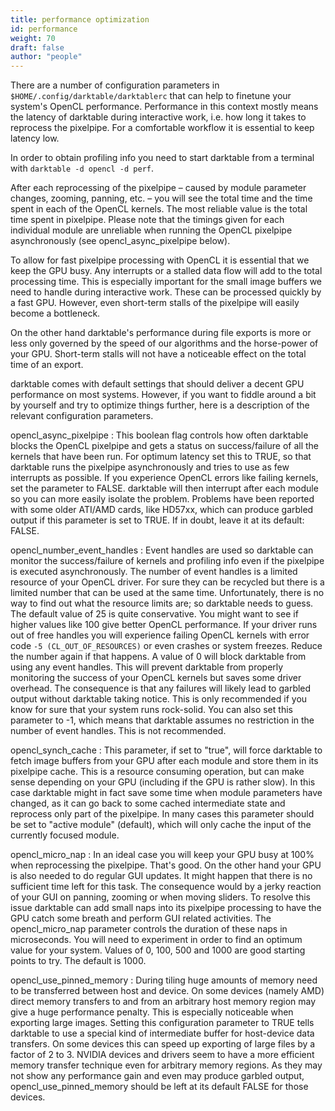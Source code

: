 ```yaml
---
title: performance optimization
id: performance
weight: 70
draft: false
author: "people"
---
```


There are a number of configuration parameters in `$HOME/.config/darktable/darktablerc` that can help to finetune your system's OpenCL performance. Performance in this context mostly means the latency of darktable during interactive work, i.e. how long it takes to reprocess the pixelpipe. For a comfortable workflow it is essential to keep latency low.

In order to obtain profiling info you need to start darktable from a terminal with `darktable -d opencl -d perf`.

After each reprocessing of the pixelpipe – caused by module parameter changes, zooming, panning, etc. – you will see the total time and the time spent in each of the OpenCL kernels. The most reliable value is the total time spent in pixelpipe. Please note that the timings given for each individual module are unreliable when running the OpenCL pixelpipe asynchronously (see opencl\_async\_pixelpipe below).

To allow for fast pixelpipe processing with OpenCL it is essential that we keep the GPU busy. Any interrupts or a stalled data flow will add to the total processing time. This is especially important for the small image buffers we need to handle during interactive work. These can be processed quickly by a fast GPU. However, even short-term stalls of the pixelpipe will easily become a bottleneck.

On the other hand darktable's performance during file exports is more or less only governed by the speed of our algorithms and the horse-power of your GPU. Short-term stalls will not have a noticeable effect on the total time of an export.

darktable comes with default settings that should deliver a decent GPU performance on most systems. However, if you want to fiddle around a bit by yourself and try to optimize things further, here is a description of the relevant configuration parameters.

opencl\_async\_pixelpipe
: This boolean flag controls how often darktable blocks the OpenCL pixelpipe and gets a status on success/failure of all the kernels that have been run. For optimum latency set this to TRUE, so that darktable runs the pixelpipe asynchronously and tries to use as few interrupts as possible. If you experience OpenCL errors like failing kernels, set the parameter to FALSE. darktable will then interrupt after each module so you can more easily isolate the problem. Problems have been reported with some older ATI/AMD cards, like HD57xx, which can produce garbled output if this parameter is set to TRUE. If in doubt, leave it at its default: FALSE.

opencl\_number\_event\_handles
: Event handles are used so darktable can monitor the success/failure of kernels and profiling info even if the pixelpipe is executed asynchronously. The number of event handles is a limited resource of your OpenCL driver. For sure they can be recycled but there is a limited number that can be used at the same time. Unfortunately, there is no way to find out what the resource limits are; so darktable needs to guess. The default value of 25 is quite conservative. You might want to see if higher values like 100 give better OpenCL performance. If your driver runs out of free handles you will experience failing OpenCL kernels with error code `-5 (CL_OUT_OF_RESOURCES)` or even crashes or system freezes. Reduce the number again if that happens. A value of 0 will block darktable from using any event handles. This will prevent darktable from properly monitoring the success of your OpenCL kernels but saves some driver overhead. The consequence is that any failures will likely lead to garbled output without darktable taking notice. This is only recommended if you know for sure that your system runs rock-solid. You can also set this parameter to -1, which means that darktable assumes no restriction in the number of event handles. This is not recommended.

opencl\_synch\_cache
: This parameter, if set to "true", will force darktable to fetch image buffers from your GPU after each module and store them in its pixelpipe cache. This is a resource consuming operation, but can make sense depending on your GPU (including if the GPU is rather slow). In this case darktable might in fact save some time when module parameters have changed, as it can go back to some cached intermediate state and reprocess only part of the pixelpipe. In many cases this parameter should be set to "active module" (default), which will only cache the input of the currently focused module.

opencl\_micro\_nap
: In an ideal case you will keep your GPU busy at 100% when reprocessing the pixelpipe. That's good. On the other hand your GPU is also needed to do regular GUI updates. It might happen that there is no sufficient time left for this task. The consequence would by a jerky reaction of your GUI on panning, zooming or when moving sliders. To resolve this issue darktable can add small naps into its pixelpipe processing to have the GPU catch some breath and perform GUI related activities. The opencl\_micro\_nap parameter controls the duration of these naps in microseconds. You will need to experiment in order to find an optimum value for your system. Values of 0, 100, 500 and 1000 are good starting points to try. The default is 1000.

opencl\_use\_pinned\_memory
: During tiling huge amounts of memory need to be transferred between host and device. On some devices (namely AMD) direct memory transfers to and from an arbitrary host memory region may give a huge performance penalty. This is especially noticeable when exporting large images. Setting this configuration parameter to TRUE tells darktable to use a special kind of intermediate buffer for host-device data transfers. On some devices this can speed up exporting of large files by a factor of 2 to 3. NVIDIA devices and drivers seem to have a more efficient memory transfer technique even for arbitrary memory regions. As they may not show any performance gain and even may produce garbled output, opencl\_use\_pinned\_memory should be left at its default FALSE for those devices.

